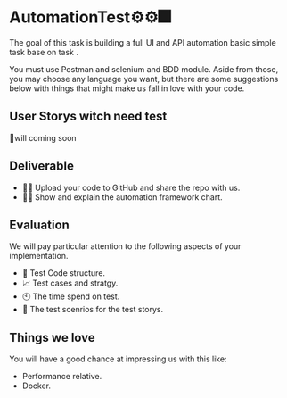 # AutomationTest⚙️⚙️🎆
The goal of this task is building a full UI and API automation basic simple task base on task .

You must use Postman and selenium and BDD module. Aside from those, you may choose any language you want, but there are some suggestions below with things that might make us fall in love with your code.
## User Storys witch need test
🔗will coming soon

## Deliverable

* 👩‍🏫 Upload your code to GitHub and share the repo with us. 
* 👨‍🏫 Show and explain the automation framework chart. 

## Evaluation

We will pay particular attention to the following aspects of your implementation.

* 🔩 Test Code structure.
* 📈 Test cases and stratgy.
* 🕙 The time spend on test.
* 🔦 The test scenrios for the test storys. 

## Things we love

You will have a good chance at impressing us with this like:

* Performance relative.
* Docker.

